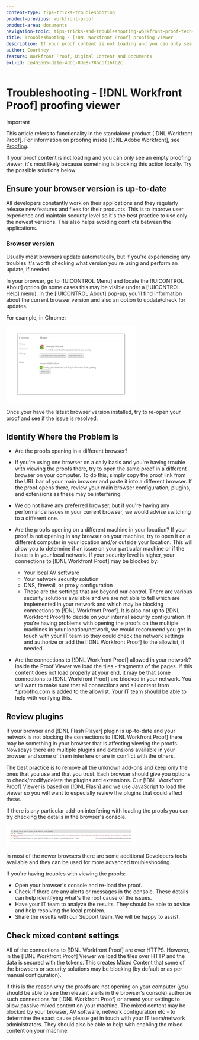 ```yaml
---
content-type: tips-tricks-troubleshooting
product-previous: workfront-proof
product-area: documents
navigation-topic: tips-tricks-and-troubleshooting-workfront-proof-tech-corner
title: Troubleshooting - [!DNL Workfront Proof] proofing viewer
description: If your proof content is not loading and you can only see an empty proofing viewer, it's most likely because something is blocking this action locally. Try the possible solutions below.
author: Courtney
feature: Workfront Proof, Digital Content and Documents
exl-id: ce463565-d21e-4dbc-8de8-78bcbf16fb2c
---
```

# Troubleshooting - [!DNL Workfront Proof] proofing viewer

<!-- Audited: 01/2024 -->

>[!IMPORTANT]
>
>This article refers to functionality in the standalone product [!DNL Workfront Proof]. For information on proofing inside [!DNL Adobe Workfront], see [Proofing](../../../review-and-approve-work/proofing/proofing.md).

If your proof content is not loading and you can only see an empty proofing viewer, it's most likely because something is blocking this action locally. Try the possible solutions below.

## Ensure your browser <!--and [!DNL Flash Player]--> version is up-to-date

All developers constantly work on their applications and they regularly release new features and fixes for their products. This is to improve user experience and maintain security level so it's the best practice to use only the newest versions. This also helps avoiding conflicts between the applications.

<!--
### [!DNL Flash Player] Plugin Version

To check your current [!DNL Flash Player] version visit the [[!DNL Adobe] website](http://www.adobe.com/software/flash/about/).

![ProofView_2.png](assets/proofview-2-350x199.png)

If your version number differs from the one listed for your platform go to the [[!DNL Flash Player] download page](http://get.adobe.com/flashplayer/otherversions/) and get the latest version.

Please note: we do recommend using the original [!DNL Adobe] plugin, so if your browser uses a built-in solution deactivate it and install the [!DNL Adobe] solution.
-->

### Browser version

Usually most browsers update automatically, but if you're experiencing any troubles it's worth checking what version you're using and perform an update, if needed.

In your browser, go to [!UICONTROL Menu] and locate the [!UICONTROL About] option (in some cases this may be visible under a [!UICONTROL Help] menu). In the [!UICONTROL About] pop-up, you'll find information about the current browser version and also an option to update/check for updates.

For example, in Chrome:

![Chrome browser version](assets/proofview-3-350x206.png)

Once your have the latest browser version installed, try to re-open your proof and see if the issue is resolved.

<!--
## Ensure Your Local [!DNL Flash] Storage is Available

Our [!DNL Workfront Proof] Viewer is based on Flash, and we store some data about the proofs (i.e., comments, proof tiles, [!DNL Workfront Proof] Viewer settings) on your computer using [!DNL Flash Player]. If the [!DNL Workfront Proof] Viewer opens, but there is no content inside you will want to make sure that the Flash Storage is available on your machine and that [!DNL Workfront Proof] is allowed to use it.

If there is some storage allocated, but you're working with the bigger proofs with multiple pages and comments try to increase the [!DNL Flash] Storage and re-load your proof.

Please see [Problems With Viewing Proofs - [!DNL Flash] Shared Objects Explained](../../../workfront-proof/wp-tech-corner/troubleshooting/view-proof-flash-shared-object.md) for the detailed instructions.
-->

## Identify Where the Problem Is

* Are the proofs opening in a different browser? 
* If you're using one browser on a daily basis and you're having trouble with viewing the proofs there, try to open the same proof in a different browser on your computer. To do this, simply copy the proof link from the URL bar of your main browser and paste it into a different browser. If the proof opens there, review your main browser configuration, plugins, and extensions as these may be interfering.
* We do not have any preferred browser, but if you're having any performance issues in your current browser, we would advise switching to a different one.
* Are the proofs opening on a different machine in your location?
   If your proof is not opening in any browser on your machine, try to open it on a different computer in your location and/or outside your location. This will allow you to determine if an issue on your particular machine or if the issue is in your local network.
   If your security level is higher, your connections to [!DNL Workfront Proof] may be blocked by:

   * Your local AV software
   * Your network security solution
   * DNS, firewall, or proxy configuration
   * These are the settings that are beyond our control. There are various security solutions available and we are not able to tell which are implemented in your network and which may be blocking connections to [!DNL Workfront Proof]. It is also not up to [!DNL Workfront Proof] to decide on your internal security configuration. If you're having problems with opening the proofs on the multiple machines in your location/network, we would recommend you get in touch with your IT team so they could check the network settings and authorize or add the [!DNL Workfront Proof] to the allowlist, if needed.

* Are the connections to [!DNL Workfront Proof] allowed in your network?
   Inside the Proof Viewer we load the tiles - fragments of the pages. If this content does not load properly at your end, it may be that some connections to [!DNL Workfront Proof] are blocked in your network. You will want to make sure that all connections and all content from *.proofhq.com is added to the allowlist. Your IT team should be able to help with verifying this.

## Review plugins

If your browser and [!DNL Flash Player] plugin is up-to-date and your network is not blocking the connections to [!DNL Workfront Proof] there may be something in your browser that is affecting viewing the proofs. Nowadays there are multiple plugins and extensions available in your browser and some of them interfere or are in conflict with the others.

The best practice is to remove all the unknown add-ons and keep only the ones that you use and that you trust. Each browser should give you options to check/modify/delete the plugins and extensions. Our [!DNL Workfront Proof] Viewer is based on [!DNL Flash] and we use JavaScript to load the viewer so you will want to especially review the plugins that could affect these.

If there is any particular add-on interfering with loading the proofs you can try checking the details in the browser's console.

![ProofView_4.png](assets/proofview-4-350x57.png)

In most of the newer browsers there are some additional Developers tools available and they can be used for more advanced troubleshooting.

If you're having troubles with viewing the proofs:

* Open your browser's console and re-load the proof.
* Check if there are any alerts or messages in the console. These details can help identifying what's the root cause of the issues.
* Have your IT team to analyze the results. They should be able to advise and help resolving the local problem.
* Share the results with our Support team. We will be happy to assist.

## Check mixed content settings

All of the connections to [!DNL Workfront Proof] are over HTTPS. However, in the [!DNL Workfront Proof] Viewer we load the tiles over HTTP and the data is secured with the tokens. This creates Mixed Content that some of the browsers or security solutions may be blocking (by default or as per manual configuration).

If this is the reason why the proofs are not opening on your computer (you should be able to see the relevant alerts in the browser's console) authorize such connections for [!DNL Workfront Proof] or amend your settings to allow passive mixed content on your machine. The mixed content may be blocked by your browser, AV software, network configuration etc - to determine the exact cause please get in touch with your IT team/network administrators. They should also be able to help with enabling the mixed content on your machine.


